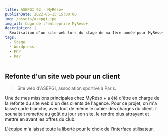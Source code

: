 ```yaml
---
title: ASEPGI 92 - MyRéso+
publishDate: 2022-06-15 15:00:00
img: /assets/asepgi.jpg
img_alt: Logo de l'entreprise MyRéso+
description: |
  Réalisation d'un site web lors du stage de ma 1ère année pour MyRéso+.
tags:
  - Stage
  - Wordpress
  - PhP
  - Dev
---
```


## Refonte d'un site web pour un client

> Site web d'ASEPGI, association sportive à Paris.

Une de mes missions principales chez MyRéso + a été d'être en charge de la refonte du <a herf="http://asepgi92.fr/">site web</a> d'un des clients de l'agence. Pour ce projet, on m'a laissé carte blanche, avec tout de même le cahier des charges du client. Il souhaitait remettre au goût du jour son site, le rendre plus attrayant et mettre en avant les offres du club.

L'équipe m'a laissé toute la liberté pour le choix de l'interface utilisateur.